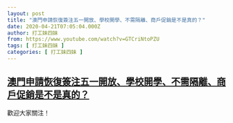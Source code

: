 ```yaml
---
layout: post
title: "澳門申請恢復簽注五一開放、學校開學、不需隔離、商戶促銷是不是真的？"
date: 2020-04-21T07:05:04.000Z
author: 打工妹四妹
from: https://www.youtube.com/watch?v=GTCriNtoPZU
tags: [ 打工妹四妹 ]
categories: [ 打工妹四妹 ]
---
```

<!--1587452704000-->
[澳門申請恢復簽注五一開放、學校開學、不需隔離、商戶促銷是不是真的？](https://www.youtube.com/watch?v=GTCriNtoPZU)
------

<div>
歡迎大家關注！
</div>
